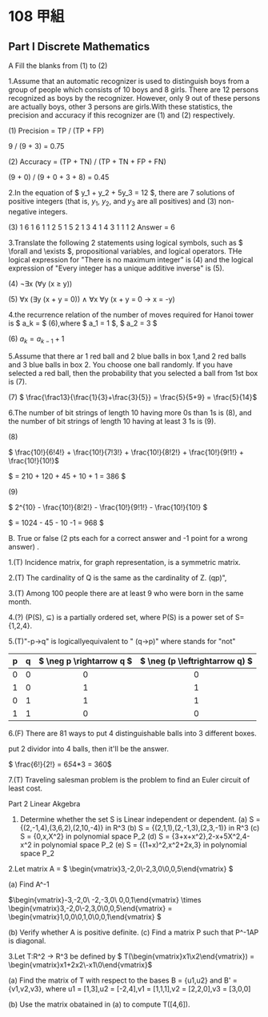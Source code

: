 # 108 甲組

## Part I Discrete Mathematics

A Fill the blanks from (1) to (2)

1.Assume that an automatic recognizer is used to distinguish boys from a group of people which consists of 10 boys and 8 girls. There are 12 persons recognized as boys by the recognizer. However, only 9 out of these persons are actually boys, other 3 persons are girls.With these statistics, the precision and accuracy if this recognizer are (1) and (2) respectively.

(1)
Precision = TP / (TP + FP)

9 / (9 + 3) = 0.75

(2)
Accuracy = (TP + TN) / (TP + TN + FP + FN)

(9 + 0) / (9 + 0 + 3 + 8) = 0.45

2.In the equation of $ y_1 + y_2 + 5y_3 = 12 $, there are 7 solutions of positive integers
(that is, $y_1$, $y_2$, and $y_3$ are all positives) and (3) non-negative integers.

(3)
    1 6 1
    6 1 1
    2 5 1
    5 2 1
    3 4 1
    4 3 1
    1 1 2
    Answer = 6

3.Translate the following 2 statements using logical symbols, such as $ \forall and \exists $, propositional variables, and logical operators. THe logical expression for "There is no maximum integer" is (4) and the logical expression of "Every integer has a unique additive inverse" is (5).

(4)
    ¬∃x (∀y (x ≥ y))

(5)
    ∀x (∃y (x + y = 0)) ∧ ∀x ∀y (x + y = 0 → x = -y)

4.the recurrence relation of the number of moves required for Hanoi tower is $ a_k =  $ (6),where $ a_1 = 1 $, $ a_2 = 3 $

(6)
    $a_k = a_{k-1}+1$

5.Assume that there ar 1 red ball and 2 blue balls in box  1,and 2 red balls and 3 blue balls in box 2. You choose one ball randomly. If you have selected a red ball,
then the probability that you selected a ball from 1st box is  (7).

(7)
    $ \frac{\frac13}{\frac{1}{3}+\frac{3}{5}} = \frac{5}{5+9} = \frac{5}{14}$

6.The number of bit strings of length 10 having more 0s than 1s is (8), and the number of bit strings of length 10 having at least 3 1s is (9).

(8)

$ \frac{10!}{6!4!} + \frac{10!}{7!3!} + \frac{10!}{8!2!} + \frac{10!}{9!1!} + \frac{10!}{10!}$

$ = 210 + 120 + 45 + 10 + 1 = 386 $

(9)

$ 2^{10} - \frac{10!}{8!2!} - \frac{10!}{9!1!} - \frac{10!}{10!} $

$ = 1024 - 45 - 10 -1 = 968 $

B. True or false (2 pts each for a correct answer and -1 point for a wrong answer) .

1.(T) Incidence matrix, for graph representation, is a symmetric matrix.

2.(T) The cardinality of Q is the same as the cardinality of Z. (qp)",

3.(T) Among 100 people there are at least 9 who were born in the same month.

4.(?) (P(S), $\subseteq$) is a partially ordered set, where P(S) is a power set of S={1,2,4}.

5.(T)"-p→q" is logicallyequivalent to " (q→p)" where stands for "not"

| p | q | $ \neg p \rightarrow q $ | $ \neg (p \leftrightarrow q) $ |
|:-:|:-:|:------------------------:|:------------------------------:|
| 0 | 0 |            0             |              0                 |
| 1 | 0 |            1             |              1                 |
| 0 | 1 |            1             |              1                 |
| 1 | 1 |            0             |              0                 |

6.(F) There are 81 ways to put 4 distinguishable balls into 3 different boxes.

put 2 dividor into 4 balls, then it'll be the answer.

$ \frac{6!}{2!} = 6*5*4*3 = 360$

7.(T) Traveling salesman problem is the problem to find an Euler circuit of least cost.

Part 2 Linear Akgebra

1. Determine whether the set S is Linear independent or dependent.
(a) S = {(2,-1,4),(3,6,2),(2,10,-4)} in R^3
(b) S = {(2,1,1),(2,-1,3),(2,3,-1)} in R^3
(c) S = {0,x,X^2} in polynomial space P_2
(d) S = {3+x+x^2},2-x+5X^2,4-x^2 in polynomial space P_2
(e) S = {(1+x)^2,x^2+2x,3} in polynomial space P_2

2.Let matrix A = $ \begin{vmatrix}3,-2,0\\-2,3,0\\0,0,5\end{vmatrix} $

(a) Find A^-1

$\begin{vmatrix}-3,-2,0\\ -2,-3,0\\ 0,0,1\end{vmatrix} \times \begin{vmatrix}3,-2,0\\-2,3,0\\0,0,5\end{vmatrix} = \begin{vmatrix}1,0,0\\0,1,0\\0,0,1\end{vmatrix} $

(b) Verify whether A is positive definite.
(c) Find a matrix P such that P^-1AP is diagonal.

3.Let T:R^2 -> R^3 be defined by $ T(\begin{vmatrix}x1\\x2\end{vmatrix}) = \begin{vmatrix}x1+2x2\\-x1\\0\end{vmatrix}$

(a) Find the matrix of T with respect to the bases B = {u1,u2} and B' = {v1,v2,v3}, where u1 = [1,3],u2 = [-2,4],v1 = [1,1,1],v2 = [2,2,0],v3 = [3,0,0]

(b) Use the matrix obatained in (a) to compute T([4,6]).
